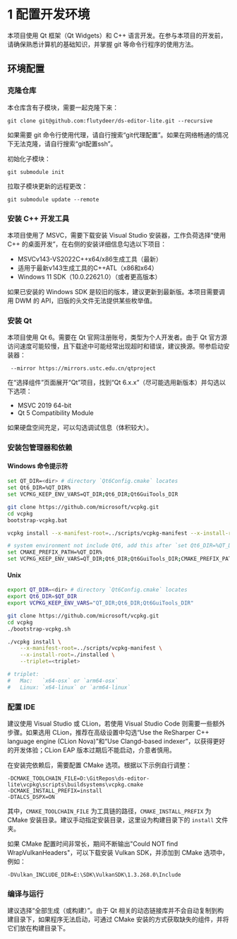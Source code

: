 # 1 配置开发环境

本项目使用 Qt 框架（Qt Widgets）和 C++ 语言开发。在参与本项目的开发前，请确保熟悉计算机的基础知识，并掌握 git 等命令行程序的使用方法。

## 环境配置

### 克隆仓库

本仓库含有子模块，需要一起克隆下来：

```shell
git clone git@github.com:flutydeer/ds-editor-lite.git --recursive
```

如果需要 git 命令行使用代理，请自行搜索“git代理配置”。如果在网络畅通的情况下无法克隆，请自行搜索“git配置ssh”。

初始化子模块：

```shell
git submodule init
```

拉取子模块更新的远程更改：

```shell
git submodule update --remote
```

### 安装 C++ 开发工具

本项目使用了 MSVC，需要下载安装 Visual Studio 安装器，工作负荷选择“使用 C++ 的桌面开发”，在右侧的安装详细信息勾选以下项目：

- MSVCv143-VS2022C++x64/x86生成工具（最新）
- 适用于最新v143生成工具的C++ATL（x86和x64）
- Windows 11 SDK（10.0.22621.0）（或者更高版本）

如果已安装的 Windows SDK 是较旧的版本，建议更新到最新版。本项目需要调用 DWM 的 API，旧版的头文件无法提供某些枚举值。

### 安装 Qt

本项目使用 Qt 6。需要在 Qt 官网注册账号，类型为个人开发者。由于 Qt 官方源访问速度可能较慢，且下载途中可能经常出现超时和错误，建议换源。带参启动安装器：

```shell
 --mirror https://mirrors.ustc.edu.cn/qtproject
```

在“选择组件”页面展开“Qt”项目，找到“Qt 6.x.x”（尽可能选用新版本）并勾选以下选项：

- MSVC 2019 64-bit
- Qt 5 Compatibility Module

如果硬盘空间充足，可以勾选调试信息（体积较大）。

### 安装包管理器和依赖

#### Windows 命令提示符

```sh
set QT_DIR=<dir> # directory `Qt6Config.cmake` locates
set Qt6_DIR=%QT_DIR%
set VCPKG_KEEP_ENV_VARS=QT_DIR;Qt6_DIR;Qt6GuiTools_DIR

git clone https://github.com/microsoft/vcpkg.git
cd vcpkg
bootstrap-vcpkg.bat

vcpkg install --x-manifest-root=../scripts/vcpkg-manifest --x-install-root=./installed --triplet=x64-windows
```

```bash
# system environment not include Qt6, add this after `set Qt6_DIR=%QT_DIR%`
set CMAKE_PREFIX_PATH=%QT_DIR%
set VCPKG_KEEP_ENV_VARS=QT_DIR;Qt6_DIR;Qt6GuiTools_DIR;CMAKE_PREFIX_PATH
```

#### Unix

```sh
export QT_DIR=<dir> # directory `Qt6Config.cmake` locates
export Qt6_DIR=$QT_DIR
export VCPKG_KEEP_ENV_VARS="QT_DIR;Qt6_DIR;Qt6GuiTools_DIR"

git clone https://github.com/microsoft/vcpkg.git
cd vcpkg
./bootstrap-vcpkg.sh

./vcpkg install \
    --x-manifest-root=../scripts/vcpkg-manifest \
    --x-install-root=./installed \
    --triplet=<triplet>

# triplet:
#   Mac:   `x64-osx` or `arm64-osx`
#   Linux: `x64-linux` or `arm64-linux`
```

### 配置 IDE

建议使用 Visual Studio 或 CLion，若使用 Visual Studio Code 则需要一些额外步骤。如果选用 CLion，推荐在高级设置中勾选“Use the ReSharper C++ language engine (CLion Nova)”和“Use Clangd-based indexer”，以获得更好的开发体验；CLion EAP 版本过期后不能启动，介意者慎用。

在安装完依赖后，需要配置 CMake 选项。根据以下示例自行调整：

```
-DCMAKE_TOOLCHAIN_FILE=D:\GitRepos\ds-editor-lite\vcpkg\scripts\buildsystems\vcpkg.cmake
-DCMAKE_INSTALL_PREFIX=install
-DTALCS_DSPX=ON
```

其中，`CMAKE_TOOLCHAIN_FILE` 为工具链的路径，`CMAKE_INSTALL_PREFIX` 为 CMake 安装目录。建议手动指定安装目录，这里设为构建目录下的 `install` 文件夹。

如果 CMake 配置时间非常长，期间不断输出"Could NOT find WrapVulkanHeaders"，可以下载安装 Vulkan SDK，并添加到 CMake 选项中，例如：

```
-DVulkan_INCLUDE_DIR=E:\SDK\VulkanSDK\1.3.268.0\Include
```

### 编译与运行

建议选择“全部生成（或构建）”。由于 Qt 相关的动态链接库并不会自动复制到构建目录下，如果程序无法启动，可通过 CMake 安装的方式获取缺失的组件，并将它们放在构建目录下。